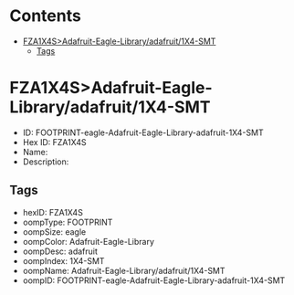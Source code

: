 



Contents
========

* [FZA1X4S>Adafruit-Eagle-Library/adafruit/1X4-SMT](#fza1x4sadafruit-eagle-libraryadafruit1x4-smt)
	* [Tags](#tags)

# FZA1X4S>Adafruit-Eagle-Library/adafruit/1X4-SMT

- ID: FOOTPRINT-eagle-Adafruit-Eagle-Library-adafruit-1X4-SMT
- Hex ID: FZA1X4S
- Name: 
- Description: 

## Tags

- hexID: FZA1X4S
- oompType: FOOTPRINT
- oompSize: eagle
- oompColor: Adafruit-Eagle-Library
- oompDesc: adafruit
- oompIndex: 1X4-SMT
- oompName: Adafruit-Eagle-Library/adafruit/1X4-SMT
- oompID: FOOTPRINT-eagle-Adafruit-Eagle-Library-adafruit-1X4-SMT
